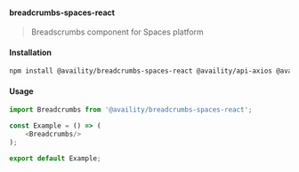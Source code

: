 #### breadcrumbs-spaces-react
> Breadscrumbs component for Spaces platform

#### Installation

```bash
npm install @availity/breadcrumbs-spaces-react @availity/api-axios @availity/api-core --save
```

#### Usage

```javascript
import Breadcrumbs from '@availity/breadcrumbs-spaces-react';

const Example = () => (
    <Breadcrumbs/>
);

export default Example;
```
